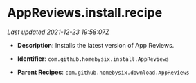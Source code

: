 # AppReviews.install.recipe

_Last updated 2021-12-23 19:58:07Z_

- **Description**: Installs the latest version of App Reviews.

- **Identifier**: `com.github.homebysix.install.AppReviews`

- **Parent Recipes**: `com.github.homebysix.download.AppReviews`